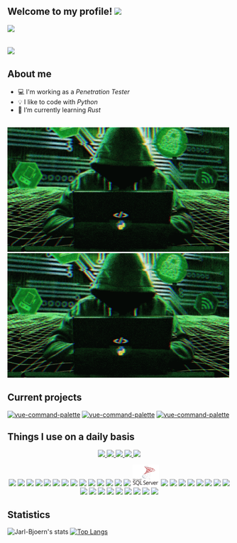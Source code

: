 ## Welcome to my profile! <img src="https://user-images.githubusercontent.com/42378118/110234147-e3259600-7f4e-11eb-95be-0c4047144dea.gif" width="30">
<p align="left">
<!--  <a href="https://github.com/Jarl-Bjoern?tab=repositories&sort=stargazers">
    <img alt="total stars" title="Total stars on GitHub" src="https://custom-icon-badges.herokuapp.com/badge/dynamic/json?logo=star&color=000000&labelColor=4D4D4D&label=Stars&style=for-the-badge&query=%24.stars&url=https://api.github-star-counter.workers.dev/user/Jarl-Bjoern"/></a><a href="https://github.com/Jarl-Bjoern?tab=followers"><a href="https://github.com/Jarl-Bjoern?tab=followers">
    <img alt="followers" title="Follow me on Github" src="https://custom-icon-badges.herokuapp.com/github/followers/Jarl-Bjoern?color=000000&labelColor=4D4D4D&style=for-the-badge&logo=github&label=Followers&logoColor=white"/></a>
-->
    <img src="https://komarev.com/ghpvc/?username=Jarl-Bjoern&color=000000&style=for-the-badge">
</p>
<br><img src="https://media.tenor.com/wa6oTC6T3EAAAAAC/ragnarskol.gif" width=300>

## About me
- 💻 I'm working as a *Penetration Tester*
- 💡 I like to code with *Python*
- 📖 I’m currently learning *Rust*

<br><img src="https://github.com/Jarl-Bjoern/Jarl-Bjoern/blob/main/Gif/hacker-python.gif" width=500><br><img src="https://github.com/Jarl-Bjoern/Jarl-Bjoern/blob/main/Gif/hacker-python.gif" width=500>

## Current projects
[![vue-command-palette](https://svg.bookmark.style/api?url=https://github.com/Jarl-Bjoern/yggdrasil&mode=dark&style=horizontal)](https://github.com/Jarl-Bjoern/yggdrasil)
[![vue-command-palette](https://svg.bookmark.style/api?url=https://github.com/Jarl-Bjoern/tyr&mode=dark&style=horizontal)](https://github.com/Jarl-Bjoern/tyr)
[![vue-command-palette](https://svg.bookmark.style/api?url=https://github.com/Jarl-Bjoern/einherjer&mode=dark&style=horizontal)](https://github.com/Jarl-Bjoern/einherjer)

## Things I use on a daily basis
<p align="center">
    <a href="https://github.com/harish-sethuraman/readme-components">
        <img  src="https://readme-components.vercel.app/api?component=logo&fill=black&logo=docker">
    </a>
    <a href="https://github.com/harish-sethuraman/readme-components">
        <img  src="https://readme-components.vercel.app/api?component=logo&fill=black&logo=github">
    </a>
    <a href="https://github.com/harish-sethuraman/readme-components">
        <img  src="https://readme-components.vercel.app/api?component=logo&fill=black&logo=linux">
    </a>
    <a href="https://github.com/harish-sethuraman/readme-components">
        <img  src="https://readme-components.vercel.app/api?component=logo&fill=black&logo=python">
    </a>
    <a href="https://github.com/harish-sethuraman/readme-components">
        <img  src="https://readme-components.vercel.app/api?component=logo&fill=black&logo=windows">
    </a>
</p>
<p align="center">
    <img src="https://www.vectorlogo.zone/logos/alpinelinux/alpinelinux-ar21.svg" width="160">
    <img src="https://upload.wikimedia.org/wikipedia/commons/thumb/4/4d/Atlassian-logo.svg/1280px-Atlassian-logo.svg.png" width="160">
    <img src="https://raw.githubusercontent.com/wappalyzer/wappalyzer/master/src/drivers/webextension/images/icons/AlmaLinux.svg" width="60">
    <img src="https://www.vectorlogo.zone/logos/gnu_bash/gnu_bash-ar21.svg" width="120">
    <img src="https://upload.wikimedia.org/wikipedia/commons/thumb/3/34/Microsoft_Office_Excel_%282019%E2%80%93present%29.svg/2203px-Microsoft_Office_Excel_%282019%E2%80%93present%29.svg.png" width="60">
    <img src="https://gitlab.com/uploads/-/system/project/avatar/11903608/kali-exploitdb.png" width="60">
    <img src="https://i.pinimg.com/474x/3c/22/20/3c222092882bee7ef18fa5be84ef2e1b--linux-open-source.jpg" width="60">
    <img src="https://www.wst.space/wp-content/uploads/2018/08/output-onlinepngtools.png" width="120">
    <img src="https://raw.githubusercontent.com/maxogden/hexbin/gh-pages/vector/centos.svg" width="60">
    <img src="https://raw.githubusercontent.com/maxogden/hexbin/gh-pages/vector/debian.svg" width="60">
    <img src="https://www.vectorlogo.zone/logos/getfedora/getfedora-ar21.svg" width="160">
    <img src="https://greenbone.github.io/docs/latest/_static/logo.svg" width="60">
    <img src="https://upload.wikimedia.org/wikipedia/commons/thumb/2/2b/Kali-dragon-icon.svg/2048px-Kali-dragon-icon.svg.png" width="80">
    <img src="https://www.kali.org/tools/metasploit-framework/images/metasploit-framework-logo.svg" width="60">
    <img src="https://raw.githubusercontent.com/cncf/landscape/master/hosted_logos/microsoft-sql-server.svg" width="60">
    <img src="https://upload.wikimedia.org/wikipedia/de/thumb/1/1f/Logo_MySQL.svg/1280px-Logo_MySQL.svg.png" width="80">
    <img src="https://upload.wikimedia.org/wikipedia/commons/thumb/c/c1/Nessus-Professional-FullColor-RGB.svg/768px-Nessus-Professional-FullColor-RGB.svg.png" width="160">
    <img src="https://nmap.org/images/nmap-logo-256x256.png" width="60">
    <img src="https://jessehirsh.com/content/images/size/w960/2020/08/Parrot_Logo.png" width="60">
    <img src="https://upload.wikimedia.org/wikipedia/en/2/25/Proxmox-VE-logo.svg" width="160">
    <img src="https://upload.wikimedia.org/wikipedia/de/thumb/c/cb/Raspberry_Pi_Logo.svg/1200px-Raspberry_Pi_Logo.svg.png" width="60">
    <img src="https://www.vectorlogo.zone/logos/redhat/redhat-icon.svg" width="60">
    <img src="https://vectorwiki.com/images/6V0CU__rocky-linux-wordmark.svg" width="160">
    <img src="https://cdn-icons-png.flaticon.com/512/5261/5261911.png" width="60">
    <img src="https://res.cloudinary.com/snyk/image/upload/v1537345897/press-kit/brand/logo-vertical-black.png" width="90">   
    <img src="https://www.vectorlogo.zone/logos/stackoverflow/stackoverflow-official.svg" width="160">
    <img src="https://www.vectorlogo.zone/logos/suse/suse-ar21.svg" width="160">
    <img src="https://www.vectorlogo.zone/logos/ubuntu/ubuntu-icon.svg" width="60">
    <img src="https://upload.wikimedia.org/wikipedia/commons/thumb/c/cd/Visual_Studio_2017_Logo.svg/1024px-Visual_Studio_2017_Logo.svg.png" width="60">
    <img src="https://cdn.freebiesupply.com/logos/thumbs/2x/visual-studio-code-logo.png" width="60">
    <img src="https://upload.wikimedia.org/wikipedia/commons/1/11/VMware_logo.svg" width="150">
    <img src="https://upload.wikimedia.org/wikipedia/commons/thumb/f/fd/Microsoft_Office_Word_%282019%E2%80%93present%29.svg/1200px-Microsoft_Office_Word_%282019%E2%80%93present%29.svg.png" width="60">
</p>

## Statistics
![Jarl-Bjoern's stats](https://github-readme-stats.vercel.app/api?username=Jarl-Bjoern&hide=issues&show_icons=true&theme=dark&bg_color=0A0A0A)
[![Top Langs](https://github-readme-stats.vercel.app/api/top-langs/?username=Jarl-Bjoern&layout=compact&theme=dark&bg_color=0A0A0A)](https://github.com/anuraghazra/github-readme-stats)
<!--
<a href="https://github.com/Jarl-Bjoern?tab=followers">
    <img src="https://img.shields.io/github/followers/Jarl-Bjoern?tab=followers?label=blue&logo=github&style=for-the-badge" alt="GitHub badge" />
</a>
-->

<!--

Here are some ideas to get you started:

- 🔭 I’m currently working on ...
- 🌱 I’m currently learning ...
- 👯 I’m looking to collaborate on ...
- 🤔 I’m looking for help with ...
- 💬 Ask me about ...
- 📫 How to reach me: ...
- 😄 Pronouns: ...
- ⚡ Fun fact: ...
-->
